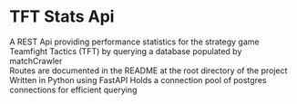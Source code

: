 # TFT Stats Api

A REST Api providing performance statistics for the strategy game Teamfight Tactics (TFT) by querying a database populated by matchCrawler  
Routes are documented in the README at the root directory of the project  
Written in Python using FastAPI
Holds a connection pool of postgres connections for efficient querying
